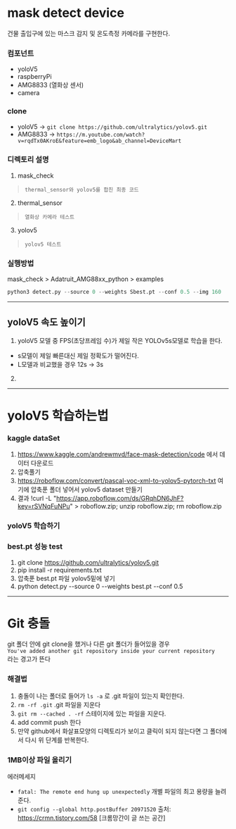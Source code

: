 # mask detect device
건물 출입구에 있는 마스크 감지 및 온도측정 카메라를 구현한다.

### 컴포넌트
- yoloV5
- raspberryPi
- AMG8833 (열화상 센서)
- camera

### clone
- yoloV5 -> `git clone https://github.com/ultralytics/yolov5.git`<br>
- AMG8833 -> `https://m.youtube.com/watch?v=rqdTx0AKroE&feature=emb_logo&ab_channel=DeviceMart`

### 디렉토리 설명
1. mask_check
> `thermal_sensor와 yolov5를 합친 최종 코드`
2. thermal_sensor
> `열화상 카메라 테스트`
3. yolov5
> `yolov5 테스트`

### 실행방법
mask_check > Adatruit_AMG88xx_python > examples <br>
```python
python3 detect.py --source 0 --weights Sbest.pt --conf 0.5 --img 160
```
----
## yoloV5 속도 높이기
1. yoloV5 모델 중 FPS(초당프레임 수)가 제일 작은 YOLOv5s모델로 학습을 한다.
- s모델이 제일 빠른대신 제일 정확도가 떨어진다.
- L모델과 비교했을 경우 12s -> 3s
2. 

----
# yoloV5 학습하는법

### kaggle dataSet
1. https://www.kaggle.com/andrewmvd/face-mask-detection/code
   에서 데이터 다운로드
2. 압축풀기
3. https://roboflow.com/convert/pascal-voc-xml-to-yolov5-pytorch-txt
   여기에 압축푼 폴더 넣어서 yolov5 dataset 만들기
4. 결과 
   !curl -L "https://app.roboflow.com/ds/GRqhDN6JhF?key=rSVNqFuNPu" > roboflow.zip; unzip roboflow.zip; rm roboflow.zip

### yoloV5 학습하기

### best.pt 성능 test
1. git clone https://github.com/ultralytics/yolov5.git
2. pip install -r requirements.txt
3. 압축푼 best.pt 파일 yolov5밑에 넣기
4. python detect.py --source 0 --weights best.pt --conf 0.5

---
# Git 충돌
git 폴더 안에 git clone을 했거나 다른 git 폴더가 들어있을 경우<br>
`You've added another git repository inside your current repository`<br>
라는 경고가 뜬다<br>

### 해결법
1. 충돌이 나는 폴더로 들어가 `ls -a` 로 .git 파일이 있는지 확인한다.
2. `rm -rf .git` .git 파일을 지운다
3. `git rm --cached . -rf` 스테이지에 있는 파일을 지운다.
4. add commit push 한다
5. 만약 github에서 화살표모양의 디렉토리가 보이고 클릭이 되지 않는다면 그 폴더에서 다시 위 단계를 반복한다.

### 1MB이상 파일 올리기
에러메세지
- `fatal: The remote end hung up unexpectedly`
개별 파일의 최고 용량을 늘려준다.
- `git config --global http.postBuffer 20971520`
출처: https://crmn.tistory.com/58 [크롬망간이 글 쓰는 공간]
